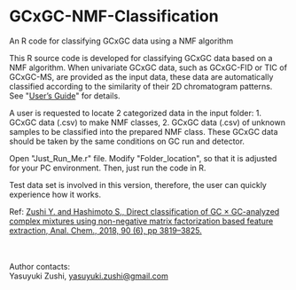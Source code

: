 # GCxGC-NMF-Classification
An R code for classifying GCxGC data using a NMF algorithm

This R source code is developed for classifying GCxGC data based on a NMF algorithm. When univariate GCxGC data, such as GCxGC-FID or TIC of GCxGC-MS, are provided as the input data, these data are automatically classified according to the similarity of their 2D chromatogram patterns. See "<a href="https://github.com/Yasuyuki-Zushi/GCxGC-NMF-Classification/blob/master/User's_Guide.pdf">User’s Guide</a>" for details.

A user is requested to locate 2 categorized data in the input folder: 1. GCxGC data (.csv) to make NMF classes, 2. GCxGC data (.csv) of unknown samples to be classified into the prepared NMF class.
These GCxGC data should be taken by the same conditions on GC run and detector.


Open "Just_Run_Me.r" file. 
Modify "Folder_location", so that it is adjusted for your PC environment.
Then, just run the code in R.


Test data set is involved in this version, therefore, the user can quickly experience how it works.


Ref: <a href="https://pubs.acs.org/doi/10.1021/acs.analchem.7b04313">Zushi Y. and Hashimoto S., Direct classification of GC × GC-analyzed complex mixtures using non-negative matrix factorization based feature extraction, Anal. Chem., 2018, 90 (6), pp 3819–3825.</a>

<br><br> Author contacts:
<br>Yasuyuki Zushi, yasuyuki.zushi@gmail.com
